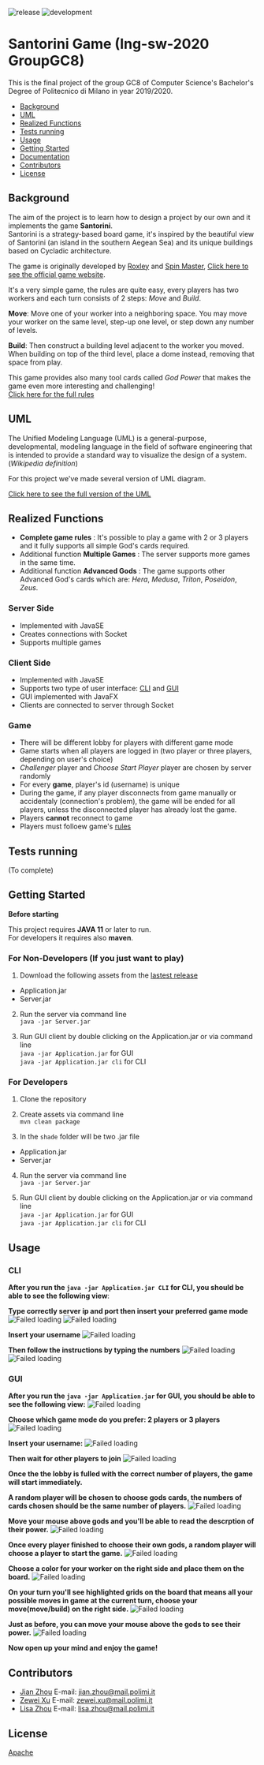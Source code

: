 ![release](https://github.com/zhou0998/ing-sw-2020-Zhou-Zhou-Xu/workflows/release/badge.svg) ![development](https://github.com/zhou0998/ing-sw-2020-Zhou-Zhou-Xu/workflows/development/badge.svg)

# Santorini Game (Ing-sw-2020 GroupGC8)

This is the final project of the group GC8 of Computer Science's Bachelor's Degree of Politecnico di Milano in year 2019/2020.

- [Background](#Background)
- [UML](#UML)
- [Realized Functions](#Realized-functions)
- [Tests running](#Tests-running)
- [Usage](#Usage)
- [Getting Started](#Getting-Started)
- [Documentation](https://zhou0998.github.io/ing-sw-2020-Zhou-Zhou-Xu/)
- [Contributors](#Contributors)
- [License](#License)

## Background

The aim of the project is to learn how to design a project by our own and it implements the game **Santorini**.  
Santorini is a strategy-based board game, it's inspired by the beautiful view of Santorini (an island in the southern Aegean Sea) and its unique buildings based on Cycladic architecture.

The game is originally developed by [Roxley](https://roxley.com/ "Roxley official website") and [Spin Master](http://www.spinmaster.com/ "Spin Master official website"), [Click here to see the official game website](https://roxley.com/products/santorini?currency=EUR).

It's a very simple game, the rules are quite easy, every players has two workers and each turn consists of 2 steps: *Move* and *Build*.

**Move**: Move one of your worker into a neighboring space. You may move your worker on the same level, step-up one level, or step down any number of levels.  

**Build**: Then construct a building level adjacent to the worker you moved. When building on top of the third level, place a dome instead, removing that space from play.  

This game provides also many tool cards called *God Power* that makes the game even more interesting and challenging!  
  [Click here for the full rules](/example/santoriniRules.md)


## UML

The Unified Modeling Language (UML) is a general-purpose, developmental, modeling language in the field of software engineering that is intended to provide a standard way to visualize the design of a system. (*Wikipedia definition*)  

For this project we've made several version of UML diagram.  

  [Click here to see the full version of the UML](/UML)

## Realized Functions

  - **Complete game rules** : It's possible to play a game with 2 or 3 players and it fully supports all simple God's cards required.
  - Additional function **Multiple Games** : The server supports more games in the same time.
  - Additional function **Advanced Gods** : The game supports other Advanced God's cards which are: *Hera*, *Medusa*, *Triton*, *Poseidon*, *Zeus*.

  ### Server Side
  - Implemented with JavaSE
  - Creates connections with Socket
  - Supports multiple games

  ### Client Side
  - Implemented with JavaSE
  - Supports two type of user interface: [CLI](#CLI) and [GUI](#GUI)
  - GUI implemented with JavaFX
  - Clients are connected to server through Socket

  ### Game
  - There will be different lobby for players with different game mode
  - Game starts when all players are logged in (two player or three players, depending on user's choice)
  - *Challenger* player and *Choose Start Player* player are chosen by server randomly
  - For every **game**, player's id (username) is unique
  - During the game, if any player disconnects from game manually or accidentaly (connection's problem), the game will be ended for all players, unless the disconnected player has already lost the game.
  - Players **cannot** reconnect to game
  - Players must folloew game's [rules](/example/santoriniRules.md)


## Tests running

(To complete)

## Getting Started

**Before starting**

This project requires **JAVA 11** or later to run.  
For developers it requires also **maven**.


### For Non-Developers (If you just want to play)

1. Download the following assets from the [lastest release](/releases)

 - Application.jar
 - Server.jar

2. Run the server via command line  
   `java -jar Server.jar`

3. Run GUI client by double clicking on the Application.jar or via command line  
   `java -jar Application.jar` for GUI  
   `java -jar Application.jar cli` for CLI


### For Developers

1. Clone the repository  

2. Create assets via command line  
   `mvn clean package`

3. In the `shade` folder will be two .jar file

- Application.jar
- Server.jar

4. Run the server via command line  
   `java -jar Server.jar`

5. Run GUI client by double clicking on the Application.jar or via command line  
   `java -jar Application.jar` for GUI  
   `java -jar Application.jar cli` for CLI



## Usage

### CLI



**After you run the `java -jar Application.jar CLI` for CLI, you should be able to see the following view**:  

**Type correctly server ip and port then insert your preferred game mode**
![Failed loading][CLI1]
![Failed loading][CLI2]

**Insert your username**
![Failed loading][CLI3]

**Then follow the instructions by typing the numbers**
![Failed loading][CLI4]
![Failed loading][CLI5]


### GUI

**After you run the `java -jar Application.jar` for GUI, you should be able to see the following view:**
![Failed loading][GUI1]

**Choose which game mode do you prefer: 2 players or 3 players**
![Failed loading][GUI2]

**Insert your username:**
![Failed loading][GUI3]

**Then wait for other players to join**
![Failed loading][GUI4]

**Once the the lobby is fulled with the correct number of players, the game will start immediately.**  

**A random player will be chosen to choose gods cards, the numbers of cards chosen should be the same number of players.**
![Failed loading][GUI5]

**Move your mouse above gods and you'll be able to read the descrption of their power.**
![Failed loading][GUI6]

**Once every player finished to choose their own gods, a random player will choose a player to start the game.**
![Failed loading][GUI7]

**Choose a color for your worker on the right side and place them on the board.**
![Failed loading][GUI8]

**On your turn you'll see highlighted grids on the board that means all your possible moves in game at the current turn, choose your move(move/build) on the right side.**
![Failed loading][GUI9]

**Just as before, you can move your mouse above the gods to see their power.**
![Failed loading][GUI10]


**Now open up your mind and enjoy the game!**


[CLI1]:/example/CLI1.png "Initial page"
[CLI2]:/example/CLI2.png "Choose mode"
[CLI3]:/example/CLI3.png "Insert username"
[CLI4]:/example/CLI4.png ""
[CLI5]:/example/CLI5.png ""

[GUI1]:/example/GUI1.png "Initial page"
[GUI2]:/example/GUI2.png "Choose mode"
[GUI3]:/example/GUI3.png "Insert username"
[GUI4]:/example/GUI4.png "Waiting for other players"
[GUI5]:/example/GUI5.png "Choose gods"
[GUI6]:/example/GUI6.png "Read power"
[GUI7]:/example/GUI7.png "Read power"
[GUI8]:/example/GUI8.png "Board view"
[GUI9]:/example/GUI9.png "Moves"
[GUI10]:/example/GUI10.png "God Power"



## Contributors

  - [Jian Zhou](https://github.com/zhou0998 "Jian's GitHub profile")
    E-mail: jian.zhou@mail.polimi.it
  - [Zewei Xu](https://github.com/xuzewei28 "Zewei's GitHub profile")
    E-mail: zewei.xu@mail.polimi.it
  - [Lisa Zhou](https://github.com/LilySana "Lisa's GitHub profile")
    E-mail: lisa.zhou@mail.polimi.it



## License

[Apache](/LICENSE)
